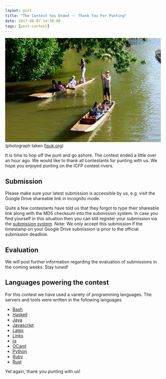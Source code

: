```yaml
---
layout: post
title: "The Contest has Ended -- Thank You For Punting"
date: 2017-08-07 14:30:00
tags: [post-contest]
---
```


![alt text](/static/punting-oxford.jpg "Punting in Oxford")
(photograph taken [fisuk.org](http://www.fisuk.org))

It is time to hop off the punt and go ashore. The contest ended a
little over an hour ago. We would like to thank all contestants for
punting with us. We hope you enjoyed punting on the ICFP contest
rivers.


## Submission

Please make sure your latest submission is accessible by us,
e.g. visit the Google Drive shareable link in incognito mode.

Quite a few contestants have told us that they forgot to type their
shareable link along with the MD5 checksum into the submission
system. In case you find yourself in this situation then you can still
register your submission via the
[submission system](http://punter.inf.ed.ac.uk:9000/register/). Note: We
only accept this submission if the timestamp on your Google Drive
submission is prior to the official submission deadline.

## Evaluation

We will post further information regarding the evaluation of
submissions in the coming weeks. Stay tuned!

## Languages powering the contest

For this contest we have used a variety of programming languages. The
servers and tools were written in the following languages

 * [Bash](https://www.gnu.org/software/bash/)
 * [Haskell](http://alonzo.church)
 * [Java](http://openjdk.java.net/)
 * [Javascript](https://developer.mozilla.org/en-US/docs/Web/JavaScript)
 * [Latex](https://www.latex-project.org/about/)
 * [Links](http://www.links-lang.org)
 * [jq](https://stedolan.github.io/jq/)
 * [OCaml](http://www.ocaml.org)
 * [Python](https://www.python.org/)
 * [Ruby](https://www.ruby-lang.org/en/)
 * [Rust](https://www.rust-lang.org/en-US/)

Yet again, thank you punting with us!
